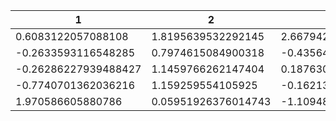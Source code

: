 
| 1 | 2 | 3 | 4 | 5 | 6 |
|--------------------|-------------------|--------------------|-------------------|-------------------|-------------------|
|0.6083122057088108  |1.8195639532292145 |2.66794218385106    |-1.2004185382846904|1.9291748309430468 |2.357092448543806  |
|-0.2633593116548285 |0.7974615084900318 |-0.43564959480963955|1.4302131837343228 |-0.6489112305282632|-0.2618333064945769|
|-0.26286227939488427|1.1459766262147404 |0.18763007896030248 |-0.9058369255993817|-0.1108761959787402|2.0032154841191265 |
|-0.7740701362036216 |1.159259554105925  |-0.16213047738817304|-0.7994026098501461|0.08560169363995247|0.4667403614065819 |
|1.970586605880786   |0.05951926376014743|-1.1094880372580294 |0.8042160408413433 |1.7657922708020601 |-1.4116648670667238|

